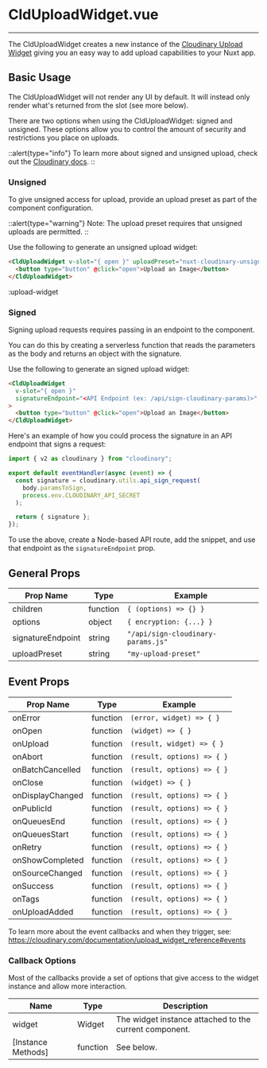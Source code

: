 # CldUploadWidget.vue

---

The CldUploadWidget creates a new instance of the [Cloudinary Upload Widget](https://cloudinary.com/documentation/upload_widget) giving you an easy way to add upload capabilities to your Nuxt app.

## Basic Usage

The CldUploadWidget will not render any UI by default. It will instead only render what's returned from the slot (see more below).

There are two options when using the CldUploadWidget: signed and unsigned. These options allow you to control the amount of security and restrictions you place on uploads.

::alert{type="info"}
To learn more about signed and unsigned upload, check out the [Cloudinary docs](https://cloudinary.com/documentation/upload_images#uploading_assets_to_the_cloud).
::

### Unsigned

To give unsigned access for upload, provide an upload preset as part of the component configuration.

::alert{type="warning"}
Note: The upload preset requires that unsigned uploads are permitted.
::

Use the following to generate an unsigned upload widget:

```html
<CldUploadWidget v-slot="{ open }" uploadPreset="nuxt-cloudinary-unsigned">
  <button type="button" @click="open">Upload an Image</button>
</CldUploadWidget>
```

:upload-widget

### Signed

Signing upload requests requires passing in an endpoint to the component.

You can do this by creating a serverless function that reads the parameters as the body and returns an object with the signature.

Use the following to generate an signed upload widget:

```html
<CldUploadWidget
  v-slot="{ open }"
  signatureEndpoint="<API Endpoint (ex: /api/sign-cloudinary-params)>"
>
  <button type="button" @click="open">Upload an Image</button>
</CldUploadWidget>
```

Here's an example of how you could process the signature in an API endpoint that signs a request:

```js
import { v2 as cloudinary } from "cloudinary";

export default eventHandler(async (event) => {
  const signature = cloudinary.utils.api_sign_request(
    body.paramsToSign,
    process.env.CLOUDINARY_API_SECRET
  );

  return { signature };
});
```

To use the above, create a Node-based API route, add the snippet, and use that endpoint as the `signatureEndpoint` prop.

## General Props

| Prop Name         | Type     | Example                            |
| ----------------- | -------- | ---------------------------------- |
| children          | function | `{ (options) => {} }`              |
| options           | object   | `{ encryption: {...} }`            |
| signatureEndpoint | string   | `"/api/sign-cloudinary-params.js"` |
| uploadPreset      | string   | `"my-upload-preset"`               |

## Event Props

| Prop Name        | Type     | Example                    |
| ---------------- | -------- | -------------------------- |
| onError          | function | `(error, widget) => { }`   |
| onOpen           | function | `(widget) => { }`          |
| onUpload         | function | `(result, widget) => { }`  |
| onAbort          | function | `(result, options) => { }` |
| onBatchCancelled | function | `(result, options) => { }` |
| onClose          | function | `(widget) => { }`          |
| onDisplayChanged | function | `(result, options) => { }` |
| onPublicId       | function | `(result, options) => { }` |
| onQueuesEnd      | function | `(result, options) => { }` |
| onQueuesStart    | function | `(result, options) => { }` |
| onRetry          | function | `(result, options) => { }` |
| onShowCompleted  | function | `(result, options) => { }` |
| onSourceChanged  | function | `(result, options) => { }` |
| onSuccess        | function | `(result, options) => { }` |
| onTags           | function | `(result, options) => { }` |
| onUploadAdded    | function | `(result, options) => { }` |

To learn more about the event callbacks and when they trigger, see: https://cloudinary.com/documentation/upload_widget_reference#events

### Callback Options

Most of the callbacks provide a set of options that give access to the widget instance and allow more interaction.

| Name               | Type     | Description                                            |
| ------------------ | -------- | ------------------------------------------------------ |
| widget             | Widget   | The widget instance attached to the current component. |
| [Instance Methods] | function | See below.                                             |
